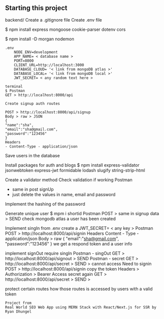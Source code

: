## Starting this project

backend/
Create a .gitignore file
Create .env file

$ npm install express mongoose cookie-parser dotenv cors

$ npm install -D morgan nodemon

```
.env
	NODE_ENV=development
    APP_NAME= < database name >
    PORT=8000
    CLIENT_URL=http://localhost:3000
    DATABASE_CLOUD= '< link from mongoDB atlas >'
    DATABASE_LOCAL= '< link from mongoDB local >'
    JWT_SECRET= < any random text here >

terminal
$ Postman
GET > http://localhost:8000/api

Create signup auth routes

POST > http://localhost:8000/api/signup
Body > raw > JSON
{
"name":"sha",
"email":"sha@gmail.com",
"password":"123456"
}
Headers
- Content-Type - application/json
```

Save users in the database

Install packages for auth and blogs
$ npm install express-validator jsonwebtoken express-jwt formidable lodash slugify string-strip-html

Create a validator method
Check validation if working
Postman

- same in post signUp
- just delete the values in name, email and password

Implement the hashing of the password

Generate unique user
$ mpm i shortid
Postman
POST > same in signup data > SEND
check mongodb atlas a user has been created

Implement singIn
from .env create a JWT_SECRET= < any key >
Postman
POST > http://localhost:8000/api/signin
Headers
Content - Type - application/json
Body > raw
{
"email":"sha@gmail.com",
"password":"123456"
}
we get a respond token and a user info

implement signOut
require singIn
Postman - singOut
GET > http://localhost:8000/api/signout > SEND
Postman - secret
GET > http://localhost:8000/api/secret > SEND > cannot access
Need to signin
POST > http://localhost:8000/api/signin
copy the token
Headers > Authorization > Bearer <TOKEN>
Access secret again
GET > http://localhost:8000/api/secret > SEND >

protect certain routes
how those routes is accessed by users with a valid token

```
Project from
Real World SEO Web App using MERN Stack with React/Next.js for SSR by Ryan Dhungel
```
